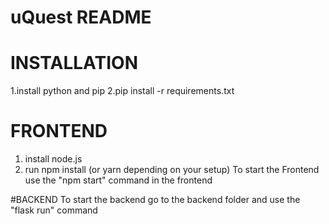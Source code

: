 # uQuest README

# INSTALLATION
1.install python and pip
2.pip install -r requirements.txt

# FRONTEND
1. install node.js
2. run npm install (or yarn depending on your setup)
To start the Frontend use the "npm start" command in the frontend

#BACKEND
To start the backend go to the backend folder and use the "flask run" command
